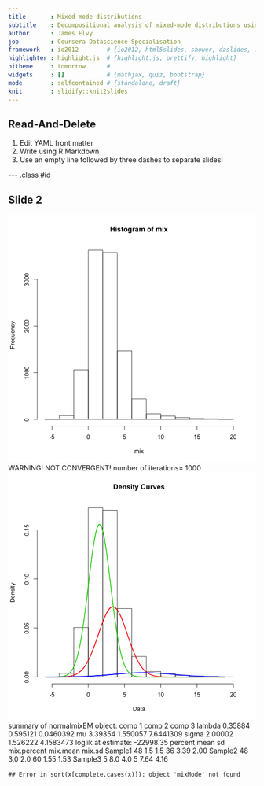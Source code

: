 ```yaml
---
title       : Mixed-mode distributions
subtitle    : Decompositional analysis of mixed-mode distributions using R 'mixtools' package
author      : James Elvy
job         : Coursera Datascience Specialisation
framework   : io2012        # {io2012, html5slides, shower, dzslides, ...}
highlighter : highlight.js  # {highlight.js, prettify, highlight}
hitheme     : tomorrow      # 
widgets     : []            # {mathjax, quiz, bootstrap}
mode        : selfcontained # {standalone, draft}
knit        : slidify::knit2slides
---
```


## Read-And-Delete

1. Edit YAML front matter
2. Write using R Markdown
3. Use an empty line followed by three dashes to separate slides!

--- .class #id 

## Slide 2
![plot of chunk unnamed-chunk-1](assets/fig/unnamed-chunk-1-1.png)WARNING! NOT CONVERGENT! 
number of iterations= 1000 
![plot of chunk unnamed-chunk-1](assets/fig/unnamed-chunk-1-2.png)summary of normalmixEM object:
        comp 1   comp 2    comp 3
lambda 0.35884 0.595121 0.0460392
mu     3.39354 1.550057 7.6441309
sigma  2.00002 1.526222 4.1583473
loglik at estimate:  -22998.35 
        percent mean  sd mix.percent mix.mean mix.sd
Sample1      48  1.5 1.5          36     3.39   2.00
Sample2      48  3.0 2.0          60     1.55   1.53
Sample3       5  8.0 4.0           5     7.64   4.16

```
## Error in sort(x[complete.cases(x)]): object 'mixMode' not found
```



